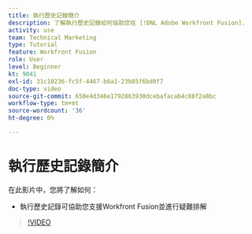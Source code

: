 ```yaml
---
title: 執行歷史記錄簡介
description: 了解執行歷史記錄如何協助您在 [!DNL Adobe Workfront Fusion].
activity: use
team: Technical Marketing
type: Tutorial
feature: Workfront Fusion
role: User
level: Beginner
kt: 9041
exl-id: 31c10236-fc5f-4467-b6a1-23b85f6bd0f7
doc-type: video
source-git-commit: 650e4d346e1792863930dcebafacab4c88f2a8bc
workflow-type: tm+mt
source-wordcount: '36'
ht-degree: 0%

---
```


# 執行歷史記錄簡介

在此影片中，您將了解如何：

* 執行歷史記錄可協助您支援Workfront Fusion並進行疑難排解

>[!VIDEO](https://video.tv.adobe.com/v/335282/?quality=12&learn=on)
